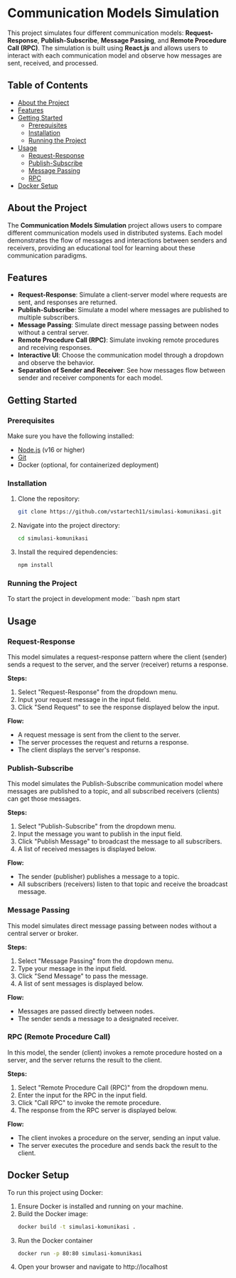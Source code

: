 # Communication Models Simulation

This project simulates four different communication models: **Request-Response**, **Publish-Subscribe**, **Message Passing**, and **Remote Procedure Call (RPC)**. The simulation is built using **React.js** and allows users to interact with each communication model and observe how messages are sent, received, and processed.

## Table of Contents

- [About the Project](#about-the-project)
- [Features](#features)
- [Getting Started](#getting-started)
  - [Prerequisites](#prerequisites)
  - [Installation](#installation)
  - [Running the Project](#running-the-project)
- [Usage](#usage)
  - [Request-Response](#request-response)
  - [Publish-Subscribe](#publish-subscribe)
  - [Message Passing](#message-passing)
  - [RPC](#rpc)
- [Docker Setup](#docker-setup)

## About the Project

The **Communication Models Simulation** project allows users to compare different communication models used in distributed systems. Each model demonstrates the flow of messages and interactions between senders and receivers, providing an educational tool for learning about these communication paradigms.

## Features

- **Request-Response**: Simulate a client-server model where requests are sent, and responses are returned.
- **Publish-Subscribe**: Simulate a model where messages are published to multiple subscribers.
- **Message Passing**: Simulate direct message passing between nodes without a central server.
- **Remote Procedure Call (RPC)**: Simulate invoking remote procedures and receiving responses.
- **Interactive UI**: Choose the communication model through a dropdown and observe the behavior.
- **Separation of Sender and Receiver**: See how messages flow between sender and receiver components for each model.

## Getting Started

### Prerequisites

Make sure you have the following installed:

- [Node.js](https://nodejs.org/en/) (v16 or higher)
- [Git](https://git-scm.com/)
- Docker (optional, for containerized deployment)

### Installation

1. Clone the repository:
   ```bash
   git clone https://github.com/vstartech11/simulasi-komunikasi.git
2. Navigate into the project directory:
   ```bash
   cd simulasi-komunikasi
3. Install the required dependencies:
   ```bash
   npm install

### Running the Project

To start the project in development mode:
  ``bash
  npm start

## Usage

### Request-Response

This model simulates a request-response pattern where the client (sender) sends a request to the server, and the server (receiver) returns a response. 

**Steps:**
1. Select "Request-Response" from the dropdown menu.
2. Input your request message in the input field.
3. Click "Send Request" to see the response displayed below the input.

**Flow:**
- A request message is sent from the client to the server.
- The server processes the request and returns a response.
- The client displays the server's response.

### Publish-Subscribe

This model simulates the Publish-Subscribe communication model where messages are published to a topic, and all subscribed receivers (clients) can get those messages.

**Steps:**
1. Select "Publish-Subscribe" from the dropdown menu.
2. Input the message you want to publish in the input field.
3. Click "Publish Message" to broadcast the message to all subscribers.
4. A list of received messages is displayed below.

**Flow:**
- The sender (publisher) publishes a message to a topic.
- All subscribers (receivers) listen to that topic and receive the broadcast message.

### Message Passing

This model simulates direct message passing between nodes without a central server or broker.

**Steps:**
1. Select "Message Passing" from the dropdown menu.
2. Type your message in the input field.
3. Click "Send Message" to pass the message.
4. A list of sent messages is displayed below.

**Flow:**
- Messages are passed directly between nodes.
- The sender sends a message to a designated receiver.

### RPC (Remote Procedure Call)

In this model, the sender (client) invokes a remote procedure hosted on a server, and the server returns the result to the client.

**Steps:**
1. Select "Remote Procedure Call (RPC)" from the dropdown menu.
2. Enter the input for the RPC in the input field.
3. Click "Call RPC" to invoke the remote procedure.
4. The response from the RPC server is displayed below.

**Flow:**
- The client invokes a procedure on the server, sending an input value.
- The server executes the procedure and sends back the result to the client.

## Docker Setup

To run this project using Docker:

1. Ensure Docker is installed and running on your machine.
2. Build the Docker image:
   ```bash
   docker build -t simulasi-komunikasi .
3. Run the Docker container
   ```bash
   docker run -p 80:80 simulasi-komunikasi
5. Open your browser and navigate to http://localhost
